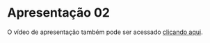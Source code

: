 
# Apresentação 02

O vídeo de apresentação também pode ser acessado [clicando aqui](https://youtu.be/yxLf4yHUcUo).
